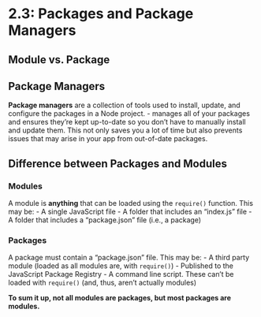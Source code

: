 # 2.3: Packages and Package Managers

## Module vs. Package

## Package Managers

**Package managers** are a collection of tools used to install, update, and configure the packages in a Node project. 
    -  manages all of your packages and ensures they’re kept up-to-date so you don’t have to manually install and update them. This not only saves you a lot of time but also prevents issues that may arise in your app from out-of-date packages.

## Difference between Packages and Modules

### Modules 
A module is **anything** that can be loaded using the `require()` function. This may be:
    - A single JavaScript file
    - A folder that includes an “index.js” file
    - A folder that includes a “package.json” file (i.e., a package)

### Packages
A package must contain a “package.json” file. This may be:
    - A third party module (loaded as all modules are, with `require()`)
    - Published to the JavaScript Package Registry
    - A command line script. These can’t be loaded with `require()` (and, thus, aren’t actually modules)

**To sum it up, not all modules are packages, but most packages are modules.**
